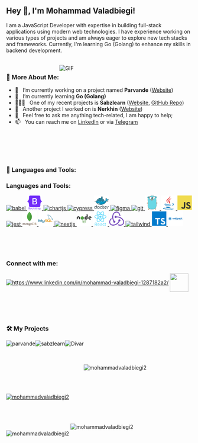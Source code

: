 ## Hey 👋, I'm Mohammad Valadbiegi!


I am a JavaScript Developer with expertise in building full-stack applications using modern web technologies. I have experience working on various types of projects and am always eager to explore new tech stacks and frameworks. Currently, I'm learning Go (Golang) to enhance my skills in backend development.

<br/>

<img align="right" alt="GIF" src="https://raw.githubusercontent.com/rahul-jha98/rahul-jha98/main/techstack.gif" width="360px"/>
  
### 🧐 More About Me:

- 🔭 &nbsp; I’m currently working on a project named **Parvande** ([Website](https://parvande.app/))
- 🌱 &nbsp; I’m currently learning **Go (Golang)**
- 👨🏻‍💻 &nbsp; One of my recent projects is **Sabzlearn** ([Website](https://sabzlearn-psi.vercel.app/), [GitHub Repo](https://github.com/mohammadvaladbiegi2/sabzlearn))
- 🤝 &nbsp; Another project I worked on is **Nerkhin** ([Website](https://nerrkhin.com/))
- 💬 &nbsp; Feel free to ask me anything tech-related, I am happy to help;
- 📫 &nbsp; You can reach me on [LinkedIn](https://www.linkedin.com/in/mohammad-valadbiegi-1287182a2/) or via [Telegram](https://t.me/mohammadvaladbiegi)

<br>
<br>
<br>
<br>

### 🔨 Languages and Tools:
<h3 align="left">Languages and Tools:</h3>
<p align="left"> <a href="https://babeljs.io/" target="_blank" rel="noreferrer"> <img src="https://www.vectorlogo.zone/logos/babeljs/babeljs-icon.svg" alt="babel" width="40" height="40"/> </a> <a href="https://getbootstrap.com" target="_blank" rel="noreferrer"> <img src="https://raw.githubusercontent.com/devicons/devicon/master/icons/bootstrap/bootstrap-plain-wordmark.svg" alt="bootstrap" width="40" height="40"/> </a> <a href="https://www.chartjs.org" target="_blank" rel="noreferrer"> <img src="https://www.chartjs.org/media/logo-title.svg" alt="chartjs" width="40" height="40"/> </a> <a href="https://www.cypress.io" target="_blank" rel="noreferrer"> <img src="https://raw.githubusercontent.com/simple-icons/simple-icons/6e46ec1fc23b60c8fd0d2f2ff46db82e16dbd75f/icons/cypress.svg" alt="cypress" width="40" height="40"/> </a> <a href="https://www.docker.com/" target="_blank" rel="noreferrer"> <img src="https://raw.githubusercontent.com/devicons/devicon/master/icons/docker/docker-original-wordmark.svg" alt="docker" width="40" height="40"/> </a> <a href="https://www.figma.com/" target="_blank" rel="noreferrer"> <img src="https://www.vectorlogo.zone/logos/figma/figma-icon.svg" alt="figma" width="40" height="40"/> </a> <a href="https://git-scm.com/" target="_blank" rel="noreferrer"> <img src="https://www.vectorlogo.zone/logos/git-scm/git-scm-icon.svg" alt="git" width="40" height="40"/> </a> <a href="https://golang.org" target="_blank" rel="noreferrer"> <img src="https://raw.githubusercontent.com/devicons/devicon/master/icons/go/go-original.svg" alt="go" width="40" height="40"/> </a> <a href="https://www.java.com" target="_blank" rel="noreferrer"> <img src="https://raw.githubusercontent.com/devicons/devicon/master/icons/java/java-original.svg" alt="java" width="40" height="40"/> </a> <a href="https://developer.mozilla.org/en-US/docs/Web/JavaScript" target="_blank" rel="noreferrer"> <img src="https://raw.githubusercontent.com/devicons/devicon/master/icons/javascript/javascript-original.svg" alt="javascript" width="40" height="40"/> </a> <a href="https://jestjs.io" target="_blank" rel="noreferrer"> <img src="https://www.vectorlogo.zone/logos/jestjsio/jestjsio-icon.svg" alt="jest" width="40" height="40"/> </a> <a href="https://www.mongodb.com/" target="_blank" rel="noreferrer"> <img src="https://raw.githubusercontent.com/devicons/devicon/master/icons/mongodb/mongodb-original-wordmark.svg" alt="mongodb" width="40" height="40"/> </a> <a href="https://www.mysql.com/" target="_blank" rel="noreferrer"> <img src="https://raw.githubusercontent.com/devicons/devicon/master/icons/mysql/mysql-original-wordmark.svg" alt="mysql" width="40" height="40"/> </a> <a href="https://nextjs.org/" target="_blank" rel="noreferrer"> <img src="https://cdn.worldvectorlogo.com/logos/nextjs-2.svg" alt="nextjs" width="40" height="40"/> </a> <a href="https://nodejs.org" target="_blank" rel="noreferrer"> <img src="https://raw.githubusercontent.com/devicons/devicon/master/icons/nodejs/nodejs-original-wordmark.svg" alt="nodejs" width="40" height="40"/> </a> <a href="https://reactjs.org/" target="_blank" rel="noreferrer"> <img src="https://raw.githubusercontent.com/devicons/devicon/master/icons/react/react-original-wordmark.svg" alt="react" width="40" height="40"/> </a> <a href="https://redux.js.org" target="_blank" rel="noreferrer"> <img src="https://raw.githubusercontent.com/devicons/devicon/master/icons/redux/redux-original.svg" alt="redux" width="40" height="40"/> </a> <a href="https://tailwindcss.com/" target="_blank" rel="noreferrer"> <img src="https://www.vectorlogo.zone/logos/tailwindcss/tailwindcss-icon.svg" alt="tailwind" width="40" height="40"/> </a> <a href="https://www.typescriptlang.org/" target="_blank" rel="noreferrer"> <img src="https://raw.githubusercontent.com/devicons/devicon/master/icons/typescript/typescript-original.svg" alt="typescript" width="40" height="40"/> </a> <a href="https://webpack.js.org" target="_blank" rel="noreferrer"> <img src="https://raw.githubusercontent.com/devicons/devicon/d00d0969292a6569d45b06d3f350f463a0107b0d/icons/webpack/webpack-original-wordmark.svg" alt="webpack" width="40" height="40"/> </a> </p>

<br/>
<br/>
<br/>

<h3 align="left">Connect with me:</h3>
<p align="left">
<a href="https://linkedin.com/in/https://www.linkedin.com/in/mohammad-valadbiegi-1287182a2/" target="blank"><img align="center" src="https://raw.githubusercontent.com/rahuldkjain/github-profile-readme-generator/master/src/images/icons/Social/linked-in-alt.svg" alt="https://www.linkedin.com/in/mohammad-valadbiegi-1287182a2/" height="30" width="40" /></a>
<a href="https://t.me/mohammadvaladbiegi" target="blank"><img align="center" src="https://upload.wikimedia.org/wikipedia/commons/thumb/8/82/Telegram_logo.svg/1200px-Telegram_logo.svg.png" height="50" width="50" /></a>
  
</p>

<br/>
<br/>
<br/>

### 🛠️ My Projects

<a href="https://parvande.app/" target="_blank"> <img alt="parvande" src="https://parvande.app/_next/image?url=%2F_next%2Fstatic%2Fmedia%2Fapple-touch-icon.4f9a875d.png&w=128&q=75" height="68" align="left"> </a>
<a href="https://sabzlearn-psi.vercel.app/" target="_blank"> <img alt="sabzlearn" src="https://sabzlearn-psi.vercel.app/_next/image?url=%2Fimage%2Flogo.webp&w=96&q=75" height="68" align="left"> </a>
<a href="https://mohammadvaladbiegi2.github.io/Divarwebpage/" target="_blank"> <img alt="Divar" src="https://s100.divarcdn.com/static/thewall-assets/android-chrome-512x512.png" height="68" align="left"> </a>

<br/>
<br/>
<br/>

<p align="left"> <img src="https://komarev.com/ghpvc/?username=mohammadvaladbiegi2&label=Profile%20views&color=0e75b6&style=flat" alt="mohammadvaladbiegi2" /> </p>
<br/>
<br/>
<p align="left"> <a href="https://github.com/ryo-ma/github-profile-trophy"><img src="https://github-profile-trophy.vercel.app/?username=mohammadvaladbiegi2" alt="mohammadvaladbiegi2" /></a> </p>


<br/>
<br/>

<p><img align="left" src="https://github-readme-stats.vercel.app/api/top-langs?username=mohammadvaladbiegi2&show_icons=true&locale=en&layout=compact" alt="mohammadvaladbiegi2" style="margin-top: 20px"/></p>
<p>&nbsp;<img align="center" src="https://github-readme-stats.vercel.app/api?username=mohammadvaladbiegi2&show_icons=true&locale=en" alt="mohammadvaladbiegi2" /></p>



